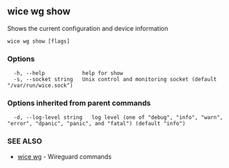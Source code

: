 ## wice wg show

Shows the current configuration and device information

```
wice wg show [flags]
```

### Options

```
  -h, --help            help for show
  -s, --socket string   Unix control and monitoring socket (default "/var/run/wice.sock")
```

### Options inherited from parent commands

```
  -d, --log-level string   log level (one of "debug", "info", "warn", "error", "dpanic", "panic", and "fatal") (default "info")
```

### SEE ALSO

* [wice wg](wice_wg.md)	 - Wireguard commands

